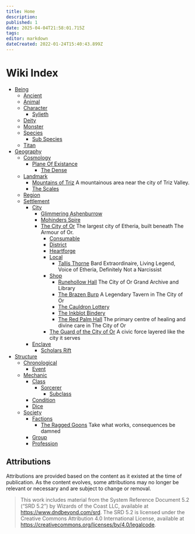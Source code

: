```yaml
---
title: Home
description: 
published: 1
date: 2025-04-04T21:58:01.715Z
tags: 
editor: markdown
dateCreated: 2022-01-24T15:40:43.899Z
---
```

# Wiki Index
  - [Being](/being.md)
    - [Ancient](/being/ancient.md)
    - [Animal](/being/animal.md)
    - [Character](/being/character.md)
      - [Sylieth](/being/character/sylieth.md)
    - [Deity](/being/deity.md)
    - [Monster](/being/monster.md)
    - [Species](/being/species.md)
      - [Sub Species](/being/species/sub-species.md)
    - [Titan](/being/titan.md)
  - [Geography](/geography.md)
    - [Cosmology](/geography/cosmology.md)
      - [Plane Of Existance](/geography/cosmology/plane-of-existance.md)
        - [The Dense](/geography/cosmology/plane-of-existance/the-dense.md)
    - [Landmark](/geography/landmark.md)
      - [Mountains of Triz](/geography/landmark/mountains-of-triz.md)
        A mountainous area near the city of Triz Valley.
      - [The Scales](/geography/landmark/scale.md)
    - [Region](/geography/region.md)
    - [Settlement](/geography/settlement.md)
      - [City](/geography/settlement/city.md)
        - [Glimmering Ashenburrow](/geography/settlement/city/glimmering-ashenburrow.md)
        - [Mohinders Spire](/geography/settlement/city/mohinders.md)
        - [The City of Or](/geography/settlement/city/city-of-or.md)
          The largest city of Etheria, built beneath The Armour of Or.
          - [Consumable](/geography/settlement/city/city-of-or/consumable.md)
          - [District](/geography/settlement/city/city-of-or/district.md)
          - [Heartforge](/geography/settlement/city/city-of-or/heartforge.md)
          - [Local](/geography/settlement/city/city-of-or/local.md)
            - [Tallis Thorne](/geography/settlement/city/city-of-or/local/tallis-thorne.md)
              Bard Extraordinaire, Living Legend, Voice of Etheria, Definitely Not a Narcissist
          - [Shop](/geography/settlement/city/city-of-or/shop.md)
            - [Runehollow Hall](/geography/settlement/city/city-of-or/shop/runehollow-hall.md)
              The City of Or Grand Archive and Library
            - [The Brazen Burp](/geography/settlement/city/city-of-or/shop/the-brazen-burp.md)
              A Legendary Tavern in The City of Or
            - [The Cauldron Lottery](/geography/settlement/city/city-of-or/shop/the-cauldron-lottery.md)
            - [The Inkblot Bindery](/geography/settlement/city/city-of-or/shop/the-inkblot-bindery.md)
            - [The Red Palm Hall](/geography/settlement/city/city-of-or/shop/the-red-palm-hall.md)
              The primary centre of healing and divine care in The City of Or
          - [The Guard of the City of Or](/geography/settlement/city/city-of-or/guard-of-or.md)
            A civic force layered like the city it serves
      - [Enclave](/geography/settlement/enclave.md)
        - [Scholars Rift](/geography/settlement/enclave/scholars-rift.md)
  - [Structure](/structure.md)
    - [Chronological](/structure/chronological.md)
      - [Event](/structure/chronological/event.md)
    - [Mechanic](/structure/mechanic.md)
      - [Class](/structure/mechanic/class.md)
        - [Sorcerer](/structure/mechanic/class/sorcerer.md)
          - [Subclass](/structure/mechanic/class/sorcerer/subclass.md)
      - [Condition](/structure/mechanic/condition.md)
      - [Dice](/structure/mechanic/dice.md)
    - [Society](/structure/society.md)
      - [Factions](/structure/society/factions.md)
        - [The Ragged Goons](/structure/society/factions/ragged-goons.md)
          Take what works, consequences be damned
      - [Group](/structure/society/group.md)
      - [Profession](/structure/society/profession.md)
## Attributions
Attributions are provided based on the content as it existed at the time of publication. As the content evolves, some attributions may no longer be relevant or necessary and are subject to change or removal.

> This work includes material from the System Reference Document 5.2 (“SRD 5.2”) by Wizards of the Coast
> LLC, available at https://www.dndbeyond.com/srd. The SRD 5.2 is licensed under the Creative Commons
> Attribution 4.0 International License, available at https://creativecommons.org/licenses/by/4.0/legalcode.